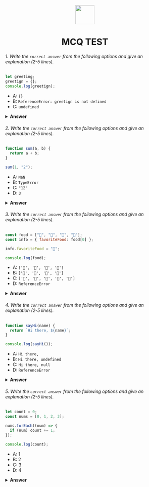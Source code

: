 <div align="center">
  <img height="60" src="https://edurev.gumlet.io/AllImages/original/ApplicationImages/CourseImages/944e5d47-8c55-4a89-91e5-22ab5f2798fc_CI.png">
  <h1>MCQ TEST</h1>
</div>

###### 1. Write the `correct answer` from the following options and give an explanation (2-5 lines).

```javascript
let greeting;
greetign = {};
console.log(greetign);
```

- A: `{}`
- B: `ReferenceError: greetign is not defined`
- C: `undefined`

<details><summary><b>Answer</b></summary>
<p>

#### Answer: A

<i>In the first line of code  we declare a variable greeting using let keyword . We did not assign any value for it so initially greeting value is undefined.After that, we set the greetign to an empty object {}.The code initializes an empty object So, when we console.log(greetign ) in console  the output is showing empty object {}</i>

</p>
</details>

###### 2. Write the `correct answer` from the following options and give an explanation (2-5 lines).

```javascript
function sum(a, b) {
  return a + b;
}

sum(1, "2");
```

- A: `NaN`
- B: `TypeError`
- C: `"12"`
- D: `3`

<details><summary><b>Answer</b></summary>
<p>

#### Answer: C

<i>The answer is 12 because sum function has two parameter a and b.Then we returned  a + b . Lastly when we invoke the function we pass argument for a and b which is a=1 and b= "2". We can see that value of b is a string.So we have to add a number to a string.In javaScript, when we use + operator to add a number to a string, JavaScript implicitly converts number to a string this is called type conversion or type coercion.For that reason answer is "12"</i>

</p>
</details>

###### 3. Write the `correct answer` from the following options and give an explanation (2-5 lines).

```javascript
const food = ["🍕", "🍫", "🥑", "🍔"];
const info = { favoriteFood: food[0] };

info.favoriteFood = "🍝";

console.log(food);
```

- A: `['🍕', '🍫', '🥑', '🍔']`
- B: `['🍝', '🍫', '🥑', '🍔']`
- C: `['🍝', '🍕', '🍫', '🥑', '🍔']`
- D: `ReferenceError`

<details><summary><b>Answer</b></summary>
<p>

#### Answer: A

<i>Its pretty straight forward because in the first line of code we declared variable called food Which is an array. In this array we have four elements(["🍕", "🍫", "🥑", "🍔"]).In the second line we created a object and object contains only one property which is favoriteFood.The value of favoriteFood is "🍕".After that, we updated favoriteFood by  info.favoriteFood and now the updated value of favoriteFood is "🍝".Lastly we console.log(food) as food  array remains unchanged even we have updated the favoriteFood.This does not affected the food array so food array remains as before ['🍕', '🍫', '🥑', '🍔']    </i>

</p>
</details>

###### 4. Write the `correct answer` from the following options and give an explanation (2-5 lines).

```javascript
function sayHi(name) {
  return `Hi there, ${name}`;
}

console.log(sayHi());
```

- A: `Hi there,`
- B: `Hi there, undefined`
- C: `Hi there, null`
- D: `ReferenceError`

<details><summary><b>Answer</b></summary>
<p>

#### Answer: B

<i>In this problem we can see we have a function called sayHi and we pass one parameter which is name.we invoked function without passing  any argument to its parameter.In javaScript when a function's parameter is not provided with a value then its default value is undefined. For that reason, the out put will be "Hi there, undefined" since we have taken name as function's parameter, initially the value of name is undefined</i>

</p>
</details>

###### 5. Write the `correct answer` from the following options and give an explanation (2-5 lines).

```javascript
let count = 0;
const nums = [0, 1, 2, 3];

nums.forEach((num) => {
  if (num) count += 1;
});

console.log(count);
```

- A: 1
- B: 2
- C: 3
- D: 4

<details><summary><b>Answer</b></summary>
<p>

#### Answer: C

<i>The answer is C.In the given code, a variable count is initialized to 0, and an array nums contains four numbers [0, 1, 2, 3]. The forEach loop iterates through each element in nums, checking if the element is truthy (in this case, 0 is falsy). If a truthy value is found, count is incremented and if falsy value is found , count will not be incremented it will remain same as before. After the loop, count contains the count of truthy values in nums, which is 3. In this case element 1,2,3 are a truthy value.ThereFore the final result 3 is logged to the console.</i>

</p>
</details>
